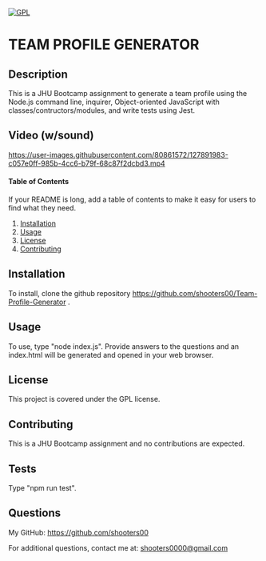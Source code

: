 
<a href="https://www.gnu.org/licenses/gpl-3.0" rel="nofollow"><img src="https://img.shields.io/badge/License-GPLv3-blue.svg" alt="GPL" title="GPL" style="max-width:100%;"></a>
# TEAM PROFILE GENERATOR

## Description
This is a JHU Bootcamp assignment to generate a team profile using the Node.js command line, inquirer, Object-oriented JavaScript with classes/contructors/modules, and write tests using Jest.  

## Video (w/sound)
https://user-images.githubusercontent.com/80861572/127891983-c057e0ff-985b-4cc6-b79f-68c87f2dcbd3.mp4

#### Table of Contents
If your README is long, add a table of contents to make it easy for users to find what they need.
1. [Installation](#installation)
2. [Usage](#usage)
3. [License](#license)
4. [Contributing](#contributing)

## Installation
To install, clone the github repository https://github.com/shooters00/Team-Profile-Generator .

## Usage
To use, type "node index.js".  Provide answers to the questions and an index.html will be generated and opened in your web browser.

## License
This project is covered under the GPL license. 

## Contributing
This is a JHU Bootcamp assignment and no contributions are expected.

## Tests
Type "npm run test".

## Questions
My GitHub: https://github.com/shooters00

For additional questions, contact me at: shooters0000@gmail.com


